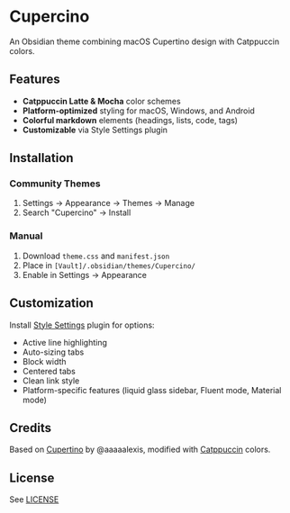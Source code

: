 # Cupercino

An Obsidian theme combining macOS Cupertino design with Catppuccin colors.

## Features

- **Catppuccin Latte & Mocha** color schemes
- **Platform-optimized** styling for macOS, Windows, and Android
- **Colorful markdown** elements (headings, lists, code, tags)
- **Customizable** via Style Settings plugin

## Installation

### Community Themes
1. Settings → Appearance → Themes → Manage
2. Search "Cupercino" → Install

### Manual
1. Download `theme.css` and `manifest.json`
2. Place in `[Vault]/.obsidian/themes/Cupercino/`
3. Enable in Settings → Appearance

## Customization

Install [Style Settings](https://github.com/mgmeyers/obsidian-style-settings) plugin for options:
- Active line highlighting
- Auto-sizing tabs
- Block width
- Centered tabs
- Clean link style
- Platform-specific features (liquid glass sidebar, Fluent mode, Material mode)

## Credits

Based on [Cupertino](https://github.com/aaaaalexis/obsidian-cupertino) by @aaaaalexis, modified with [Catppuccin](https://github.com/catppuccin) colors.

## License

See [LICENSE](LICENSE)
